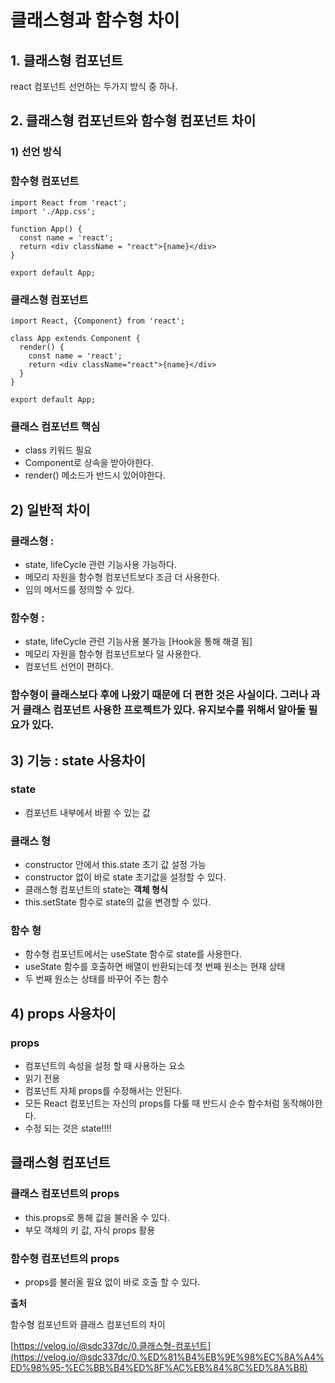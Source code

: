 # ****클래스형과 함수형 차이****

## 1. 클래스형 컴포넌트

react 컴포넌트 선언하는 두가지 방식 중 하나.

## 2. 클래스형 컴포넌트와 함수형 컴포넌트 차이

### 1) 선언 방식

### **함수형 컴포넌트**

```
import React from 'react';
import './App.css';

function App() {
  const name = 'react';
  return <div className = "react">{name}</div>
}

export default App;
```

### 클래스형 컴포넌트

```
import React, {Component} from 'react';

class App extends Component {
  render() {
    const name = 'react';
    return <div className="react">{name}</div>
  }
}

export default App;
```

### 클래스 컴포넌트 핵심

- class 키워드 필요
- Component로 상속을 받아야한다.
- render() 메소드가 반드시 있어야한다.

## 2) 일반적 차이

### 클래스형 :

- state, lifeCycle 관련 기능사용 가능하다.
- 메모리 자원을 함수형 컴포넌트보다 조금 더 사용한다.
- 임의 메서드를 정의할 수 있다.

### 함수형 :

- state, lifeCycle 관련 기능사용 불가능 [Hook을 통해 해결 됨]
- 메모리 자원을 함수형 컴포넌트보다 덜 사용한다.
- 컴포넌트 선언이 편하다.

### 함수형이 클래스보다 후에 나왔기 때문에 더 편한 것은 사실이다. 그러나 과거 클래스 컴포넌트 사용한 프로젝트가 있다. 유지보수를 위해서 알아둘 필요가 있다.

## 3) 기능 : state 사용차이

### state

- 컴포넌트 내부에서 바뀔 수 있는 값

### 클래스 형

- constructor 안에서 this.state 초기 값 설정 가능
- constructor 없이 바로 state 초기값을 설정할 수 있다.
- 클래스형 컴포넌트의 state는 **객체 형식**
- this.setState 함수로 state의 값을 변경할 수 있다.

### 함수 형

- 함수형 컴포넌트에서는 useState 함수로 state를 사용한다.
- useState 함수를 호출하면 배열이 반환되는데 첫 번째 원소는 현재 상태
- 두 번째 원소는 상태를 바꾸어 주는 함수

## 4) props 사용차이

### props

- 컴포넌트의 속성을 설정 할 때 사용하는 요소
- 읽기 전용
- 컴포넌트 자체 props를 수정해서는 안된다.
- 모든 React 컴포넌트는 자신의 props를 다룰 때 반드시 순수 함수처럼 동작해야한다.
- 수정 되는 것은 state!!!!

## 클래스형 컴포넌트

### 클래스 컴포넌트의 props

- this.props로 통해 값을 불러올 수 있다.
- 부모 객체의 키 값, 자식 props 활용

### 함수형 컴포넌트의 props

- props를 불러올 필요 없이 바로 호출 할 수 있다.

**출처**

함수형 컴포넌트와 클래스 컴포넌트의 차이

[https://velog.io/@sdc337dc/0.클래스형-컴포넌트](https://velog.io/@sdc337dc/0.%ED%81%B4%EB%9E%98%EC%8A%A4%ED%98%95-%EC%BB%B4%ED%8F%AC%EB%84%8C%ED%8A%B8)
